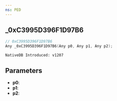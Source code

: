 ```yaml
---
ns: PED
---
```

## _0xC3995D396F1D97B6

```c
// 0xC3995D396F1D97B6
Any _0xC3995D396F1D97B6(Any p0, Any p1, Any p2);
```

```
NativeDB Introduced: v1207
```

## Parameters
* **p0**:
* **p1**:
* **p2**:
